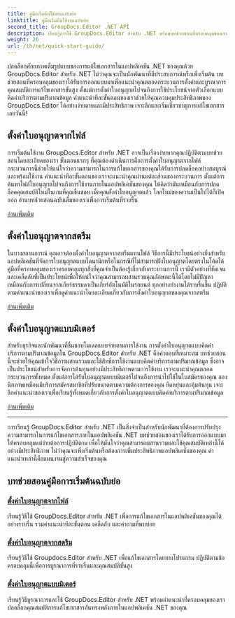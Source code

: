 ```yaml
---
title: คู่มือเริ่มต้นใช้งานฉบับย่อ
linktitle: คู่มือเริ่มต้นใช้งานฉบับย่อ
second_title: GroupDocs.Editor .NET API
description: เรียนรู้การใช้ GroupDocs.Editor สำหรับ .NET พร้อมบทช่วยสอนที่ครอบคลุมของเรา ตั้งค่าใบอนุญาต ผสานรวมคุณสมบัติ และปลดล็อกความสามารถในการแก้ไขเอกสารอันทรงพลัง
weight: 26
url: /th/net/quick-start-guide/
---
```

ปลดล็อกศักยภาพเต็มรูปแบบของการแก้ไขเอกสารในแอปพลิเคชัน .NET ของคุณด้วย GroupDocs.Editor สำหรับ .NET ไม่ว่าคุณจะเป็นนักพัฒนาที่มีประสบการณ์หรือเพิ่งเริ่มต้น บทช่วยสอนที่ครอบคลุมของเราได้รับการออกแบบมาเพื่อแนะนำคุณตลอดกระบวนการตั้งค่าและบูรณาการคุณสมบัติการแก้ไขเอกสารขั้นสูง ตั้งแต่การตั้งค่าใบอนุญาตไปจนถึงการใช้ประโยชน์จากตัวเลือกแบบคิดค่าบริการตามปริมาณข้อมูล คำแนะนำทีละขั้นตอนของเราช่วยให้คุณควบคุมประสิทธิภาพของ GroupDocs.Editor ได้อย่างง่ายดายและมีประสิทธิภาพ เจาะลึกและเริ่มเชี่ยวชาญการแก้ไขเอกสารเลยวันนี้!
## ตั้งค่าใบอนุญาตจากไฟล์

การเริ่มต้นใช้งาน GroupDocs.Editor สำหรับ .NET อาจเป็นเรื่องง่ายหากคุณปฏิบัติตามบทช่วยสอนโดยละเอียดของเรา ขั้นตอนแรกๆ ที่คุณต้องดำเนินการคือการตั้งค่าใบอนุญาตจากไฟล์ กระบวนการนี้ช่วยให้แน่ใจว่าความสามารถในการแก้ไขเอกสารของคุณได้รับการปลดล็อคอย่างสมบูรณ์และพร้อมใช้งาน คำแนะนำทีละขั้นตอนของเราจะแนะนำคุณผ่านแต่ละส่วนของกระบวนการ ตั้งแต่การค้นหาไฟล์ใบอนุญาตไปจนถึงการใช้งานภายในแอปพลิเคชันของคุณ ให้คิดว่ามันเหมือนกับการปลดล็อคคุณสมบัติใหม่ในเกมที่คุณชื่นชอบ เมื่อคุณตั้งค่าใบอนุญาตแล้ว โลกใหม่ของความเป็นไปได้ก็เปิดออก อ่านบทช่วยสอนฉบับเต็มของเราเพื่อการเริ่มต้นที่ราบรื่น

[อ่านเพิ่มเติม](./set-license-from-file/)

## ตั้งค่าใบอนุญาตจากสตรีม

ในบางสถานการณ์ คุณอาจต้องตั้งค่าใบอนุญาตจากสตรีมแทนไฟล์ วิธีการนี้มีประโยชน์อย่างยิ่งสำหรับแอปพลิเคชันที่จัดการใบอนุญาตแบบไดนามิกหรือในกรณีที่ไม่สามารถฝังใบอนุญาตโดยตรงในโค้ดได้ คู่มือที่ครอบคลุมของเราครอบคลุมทุกสิ่งที่คุณจำเป็นต้องรู้เกี่ยวกับกระบวนการนี้ เรามีตัวอย่างที่ชัดเจนและเคล็ดลับที่เป็นประโยชน์เพื่อให้แน่ใจว่าคุณสามารถผสานรวมคุณลักษณะนี้ได้โดยไม่มีปัญหา เหมือนกับการเปลี่ยนจากเกียร์ธรรมดาเป็นเกียร์อัตโนมัติในรถยนต์ ทุกอย่างทำงานได้ราบรื่นขึ้น ปฏิบัติตามคำแนะนำของเราเพื่อดูคำแนะนำโดยละเอียดเกี่ยวกับการตั้งค่าใบอนุญาตของคุณจากสตรีม

[อ่านเพิ่มเติม](./set-license-from-stream/)

## ตั้งค่าใบอนุญาตแบบมิเตอร์

สำหรับธุรกิจและนักพัฒนาที่ชื่นชอบโมเดลแบบจ่ายตามการใช้งาน การตั้งค่าใบอนุญาตแบบคิดค่าบริการตามปริมาณข้อมูลใน GroupDocs.Editor สำหรับ .NET คือคำตอบที่เหมาะสม บทช่วยสอนนี้จะช่วยให้คุณเข้าใจวิธีการผสานรวมและใช้สิทธิ์การใช้งานแบบคิดค่าบริการตามปริมาณข้อมูล ซึ่งอาจเป็นประโยชน์สำหรับการจัดการต้นทุนอย่างมีประสิทธิภาพตามการใช้งาน เราจะแนะนำคุณตลอดกระบวนการทั้งหมด ตั้งแต่การได้รับใบอนุญาตแบบมิเตอร์ไปจนถึงการนำไปใช้ในใบสมัครของคุณ ลองนึกภาพเหมือนมีบริการสมัครสมาชิกที่ปรับขนาดตามความต้องการของคุณ ยืดหยุ่นและคุ้มต้นทุน เจาะลึกคำแนะนำของเราเพื่อเรียนรู้ทั้งหมดเกี่ยวกับการตั้งค่าใบอนุญาตแบบคิดค่าบริการตามปริมาณข้อมูล

[อ่านเพิ่มเติม](./set-metered-license/)

---

การเรียนรู้ GroupDocs.Editor สำหรับ .NET เป็นสิ่งจำเป็นสำหรับนักพัฒนาที่ต้องการปรับปรุงความสามารถในการแก้ไขเอกสารภายในแอปพลิเคชัน .NET บทช่วยสอนของเราได้รับการออกแบบมาให้ครอบคลุมแต่ง่ายต่อการปฏิบัติตาม เพื่อให้มั่นใจว่าคุณสามารถผสานรวมและใช้คุณสมบัติเหล่านี้ได้อย่างมีประสิทธิภาพ ไม่ว่าคุณจะเพิ่งเริ่มต้นหรือต้องการเพิ่มประสิทธิภาพแอปพลิเคชันของคุณ คำแนะนำเหล่านี้คือแผนงานสู่ความสำเร็จของคุณ
## บทช่วยสอนคู่มือการเริ่มต้นฉบับย่อ
### [ตั้งค่าใบอนุญาตจากไฟล์](./set-license-from-file/)
เรียนรู้วิธีใช้ GroupDocs.Editor สำหรับ .NET เพื่อการแก้ไขเอกสารในแอปพลิเคชันของคุณได้อย่างราบรื่น รวมคำแนะนำทีละขั้นตอน เคล็ดลับ และคำถามที่พบบ่อย
### [ตั้งค่าใบอนุญาตจากสตรีม](./set-license-from-stream/)
เรียนรู้วิธีใช้ Groupdocs.Editor สำหรับ .NET เพื่อแก้ไขเอกสารโดยทางโปรแกรม ปฏิบัติตามข้อครอบคลุมนี้เพื่อการบูรณาการที่ราบรื่นและคุณสมบัติขั้นสูง
### [ตั้งค่าใบอนุญาตแบบมิเตอร์](./set-metered-license/)
เรียนรู้วิธีบูรณาการและใช้ GroupDocs.Editor สำหรับ .NET พร้อมคำแนะนำที่ครอบคลุมของเรา ปลดล็อกคุณสมบัติการแก้ไขเอกสารอันทรงพลังภายในแอปพลิเคชัน .NET ของคุณ